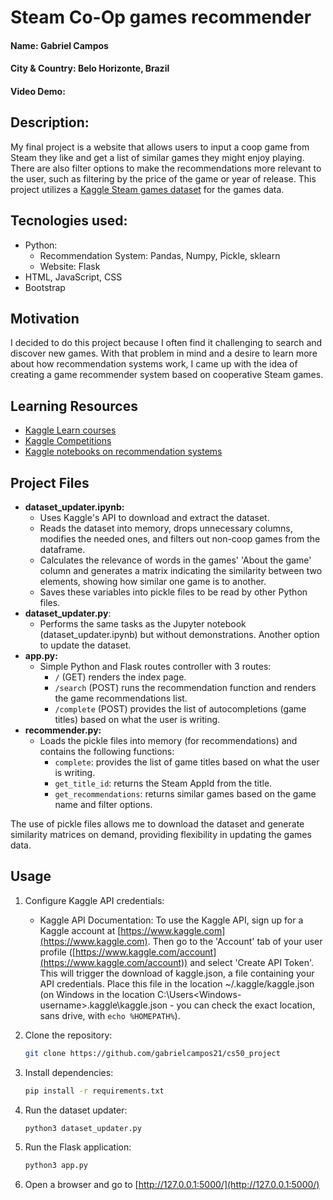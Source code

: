 # Steam Co-Op games recommender
#### Name: Gabriel Campos
#### City & Country: Belo Horizonte, Brazil
#### Video Demo:  <URL HERE>
## Description: 
My final project is a website that allows users to input a coop game from Steam they like and get a list of similar games they might enjoy playing. There are also filter options to make the recommendations more relevant to the user, such as filtering by the price of the game or year of release. This project utilizes a [Kaggle Steam games dataset](https://www.kaggle.com/datasets/fronkongames/steam-games-dataset/) for the games data.

## Tecnologies used: 
- Python:
    - Recommendation System: Pandas, Numpy, Pickle, sklearn 
    - Website: Flask
- HTML, JavaScript, CSS
- Bootstrap

## Motivation
I decided to do this project because I often find it challenging to search and discover new games. With that problem 
in mind and a desire to learn more about how recommendation systems work, I came up with the idea of creating a game recommender system based on cooperative Steam games.
## Learning Resources
- [Kaggle Learn courses](https://www.kaggle.com/learn)
- [Kaggle Competitions](https://www.kaggle.com/competitions)
- [Kaggle notebooks on recommendation systems](https://www.kaggle.com/search?q=recommendation)


## Project Files
-  **dataset_updater.ipynb:**
    - Uses Kaggle's API to download and extract the dataset.
    - Reads the dataset into memory, drops unnecessary columns, modifies the needed ones, and filters out non-coop games from the dataframe.
    - Calculates the relevance of words in the games' 'About the game' column and generates a matrix indicating the similarity between two elements, showing how similar one game is to another.
    - Saves these variables into pickle files to be read by other Python files.
- **dataset_updater.py**:
   - Performs the same tasks as the Jupyter notebook (dataset_updater.ipynb) but without demonstrations. Another option to update the dataset.
-  **app.py:**
    - Simple Python and Flask routes controller with 3 routes:
        - `/` (GET) renders the index page.
        - `/search` (POST) runs the recommendation function and renders the game recommendations list.
        - `/complete` (POST) provides the list of autocompletions (game titles) based on what the user is writing.
-  **recommender.py:**
    - Loads the pickle files into memory (for recommendations) and contains the following functions:
        - `complete`: provides the list of game titles based on what the user is writing.
        - `get_title_id`: returns the Steam AppId from the title.
        - `get_recommendations`: returns similar games based on the game name and filter options.

The use of pickle files allows me to download the dataset and generate similarity matrices on demand, providing flexibility in updating the games data.


## Usage
1. Configure Kaggle API credentials:
    - Kaggle API Documentation: To use the Kaggle API, sign up for a Kaggle account at [https://www.kaggle.com](https://www.kaggle.com). Then go to the 'Account' tab of your user profile ([https://www.kaggle.com/account](https://www.kaggle.com/account)) and select 'Create API Token'. This will trigger the download of kaggle.json, a file containing your API credentials. Place this file in the location ~/.kaggle/kaggle.json (on Windows in the location C:\Users\<Windows-username>\.kaggle\kaggle.json - you can check the exact location, sans drive, with `echo %HOMEPATH%`).

2. Clone the repository:
    ```bash
    git clone https://github.com/gabrielcampos21/cs50_project
    ```

3. Install dependencies:
    ```bash
    pip install -r requirements.txt
    ```

4. Run the dataset updater:
    ```bash
    python3 dataset_updater.py
    ```

5. Run the Flask application:
    ```bash
    python3 app.py
    ```

6. Open a browser and go to [http://127.0.0.1:5000/](http://127.0.0.1:5000/)
